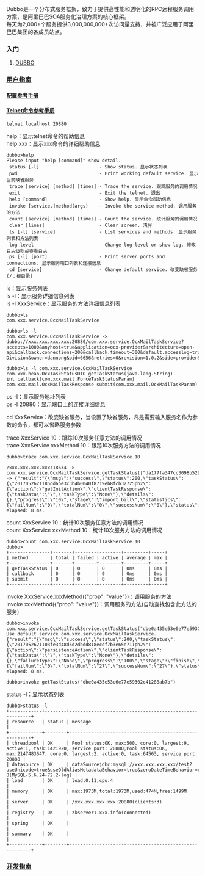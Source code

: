 
Dubbo是一个分布式服务框架，致力于提供高性能和透明化的RPC远程服务调用方案，是阿里巴巴SOA服务化治理方案的核心框架。  
每天为2,000+个服务提供3,000,000,000+次访问量支持，并被广泛应用于阿里巴巴集团的各成员站点。

### 入门
1. [DUBBO](http://dubbo.io/)

### [用户指南](http://dubbo.io/User+Guide-zh.htm)
#### [配置参考手册](http://dubbo.io/User+Guide-zh.htm#UserGuide-zh-%E9%85%8D%E7%BD%AE%E5%8F%82%E8%80%83%E6%89%8B%E5%86%8C)

#### [Telnet命令参考手册](http://dubbo.io/User+Guide-zh.htm#UserGuide-zh-Telnet%E5%91%BD%E4%BB%A4%E5%8F%82%E8%80%83%E6%89%8B%E5%86%8C)
```
telnet localhost 20880
```

help：显示telnet命令的帮助信息  
help xxx：显示xxx命令的详细帮助信息
```
dubbo>help
Please input "help [command]" show detail.
 status [-l]                      - Show status. 显示状态列表
 pwd                              - Print working default service. 显示当前缺省服务
 trace [service] [method] [times] - Trace the service. 跟踪服务的调用情况
 exit                             - Exit the telnet. 退出
 help [command]                   - Show help. 显示命令帮助信息
 invoke [service.]method(args)    - Invoke the service method. 调用服务的方法
 count [service] [method] [times] - Count the service. 统计服务的调用情况
 clear [lines]                    - Clear screen. 清屏
 ls [-l] [service]                - List services and methods. 显示服务列表和方法列表
 log level                        - Change log level or show log. 修改日志级别或查看日志
 ps [-l] [port]                   - Print server ports and connections. 显示服务端口列表和连接信息
 cd [service]                     - Change default service. 改变缺省服务(/：根目录)
```

ls：显示服务列表  
ls -l：显示服务详细信息列表  
ls -l XxxService：显示服务的方法详细信息列表
```
dubbo>ls
com.xxx.service.OcxMailTaskService

dubbo>ls -l
com.xxx.service.OcxMailTaskService -> dubbo://xxx.xxx.xxx.xxx:20880/com.xxx.service.OcxMailTaskService?accepts=1000&anyhost=true&application=ocx-provider&architecture=open-api&callback.connections=200&callback.timeout=300&default.accesslog=true&default.cluster=failover&default.delay=-1&default.group=product&default.layer=api&default.loadbalance=leastactive&default.retries=1&default.timeout=1000&dubbo=2.5.3&environment=develop&getTaskStatus.connections=300&getTaskStatus.retries=1&getTaskStatus.timeout=3000&interface=com.xxx.service.OcxMailTaskService&logger=slf4j&methods=submit,getTaskStatus,callback&organization=Credit-Division&owner=dannong&pid=6656&retries=0&revision=1.0.2&side=provider&threadpool=cached&threads=500&timeout=1000&timestamp=1494833677585

dubbo>ls -l com.xxx.service.OcxMailTaskService
com.xxx.bean.OcxTaskStatusDTO getTaskStatus(java.lang.String)
int callback(com.xxx.mail.ForceTaskStatusParam)
com.xxx.mail.OcxMailTaskResponse submit(com.xxx.mail.OcxMailTaskParam)
```

ps -l：显示服务地址列表  
ps -l 20880：显示端口上的连接详细信息

cd XxxService：改变缺省服务，当设置了缺省服务，凡是需要输入服务名作为参数的命令，都可以省略服务参数  

trace XxxService 10：跟踪10次服务任意方法的调用情况  
trace XxxService xxxMethod 10：跟踪10次服务方法的调用情况
```
dubbo>trace com.xxx.service.OcxMailTaskService 10

/xxx.xxx.xxx.xxx:18634 -> com.xxx.service.OcxMailTaskService.getTaskStatus(["da177fa347cc3098b5293fc4d888fd39"]) -> {"result":"{\"msg\":\"success\",\"status\":200,\"taskStatus\":{\"2017052621185dd6be3c3b4b0040f8719eb8fcb32725ph2\":{\"action\":\"getInitAction\",\"clientTaskResponse\":{\"taskData\":\"\",\"taskType\":\"None\"},\"details\":{},\"progress\":\"10\",\"stage\":\"import_bill\",\"statistics\":{\"failNum\":\"0\",\"totalNum\":\"0\",\"successNum\":\"0\"},\"status\":\"FAILURE\",\"tid\":\"2017052621185dd6be3c3b4b0040f8719eb8fcb32725ph2\"}}}","ocxTaskId":"da177fa347cc3098b5293fc4d888fd39","referenceId":"2017052621185dd6be3c3b4b0040f8719eb8fcb32725ph2","ocxTaskState":"NEW"}
elapsed: 8 ms.
```

count XxxService 10：统计10次服务任意方法的调用情况  
count XxxService xxxMethod 10：统计10次服务方法的调用情况
```
dubbo>count com.xxx.service.OcxMailTaskService 10
dubbo>
+---------------+-------+--------+--------+---------+-----+
| method        | total | failed | active | average | max |
+---------------+-------+--------+--------+---------+-----+
| getTaskStatus | 0     | 0      | 0      | 0ms     | 0ms |
| callback      | 0     | 0      | 0      | 0ms     | 0ms |
| submit        | 0     | 0      | 0      | 0ms     | 0ms |
+---------------+-------+--------+--------+---------+-----+
```

invoke XxxService.xxxMethod({"prop": "value"})：调用服务的方法  
invoke xxxMethod({"prop": "value"})：调用服务的方法(自动查找包含此方法的服务)
```
dubbo>invoke com.xxx.service.OcxMailTaskService.getTaskStatus("dbe0a435e53e6e77e59302c41288ab7b")
Use default service com.xxx.service.OcxMailTaskService.
{"result":"{\"msg\":\"success\",\"status\":200,\"taskStatus\":{\"2017052621103fe3d48d5d2dbdd818ecdf7b3e65e711ph2\":{\"action\":\"persistenceAction\",\"clientTaskResponse\":{\"taskData\":\"\",\"taskType\":\"None\"},\"details\":{},\"failureType\":\"None\",\"progress\":\"100\",\"stage\":\"finish\",\"statistics\":{\"failNum\":\"0\",\"totalNum\":\"27\",\"successNum\":\"27\"},\"status\":\"SUCCESS\",\"tid\":\"2017052621103fe3d48d5d2dbdd818ecdf7b3e65e711ph2\"}}}","ocxTaskId":"dbe0a435e53e6e77e59302c41288ab7b","referenceId":"2017052621103fe3d48d5d2dbdd818ecdf7b3e65e711ph2","ocxTaskState":"NEW"}
elapsed: 8 ms.

dubbo>invoke getTaskStatus("dbe0a435e53e6e77e59302c41288ab7b")
```

status -l：显示状态列表
```
dubbo>status -l
+------------+--------+--------------------------------------------------------+
| resource   | status | message                                                |
+------------+--------+--------------------------------------------------------+
| threadpool | OK     | Pool status:OK, max:500, core:0, largest:9, active:1, task:1421920, service port: 20880;Pool status:OK, max:2147483647, core:0, largest:2, active:0, task:64563, service port: 20888 |
| datasource | OK     | dataSourcejdbc:mysql://xxx.xxx.xxx.xxx/test?useUnicode=true&useOldAliasMetadataBehavior=true&zeroDateTimeBehavior=convertToNull&characterEncoding=utf-8(MySQL-5.6.24-72.2-log) |
| load       | OK     | load:0.11,cpu:4                                        |
| memory     | OK     | max:1973M,total:1973M,used:474M,free:1499M             |
| server     | OK     | /xxx.xxx.xxx.xxx:20880(clients:3)                      |
| registry   | OK     | zkserver1.xxx.info(connected)                          |
| spring     | OK     |                                                        |
| summary    | OK     |                                                        |
+------------+--------+--------------------------------------------------------+
```


### [开发指南](http://dubbo.io/Developer+Guide-zh.htm)

